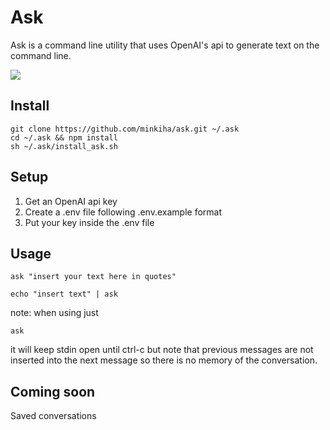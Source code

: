 # Ask

Ask is a command line utility that uses OpenAI's api to generate text on the command line.

![](https://github.com/minkiha/ask/askdemo.gif)

## Install

```
git clone https://github.com/minkiha/ask.git ~/.ask
cd ~/.ask && npm install
sh ~/.ask/install_ask.sh
```

## Setup

1. Get an OpenAI api key
2. Create a .env file following .env.example format
3. Put your key inside the .env file

## Usage

```
ask "insert your text here in quotes"
```

```
echo "insert text" | ask
```

note: when using just
```
ask
```
it will keep stdin open until ctrl-c but note that previous messages are not inserted into the next message so there is no memory of the conversation.

## Coming soon

Saved conversations


